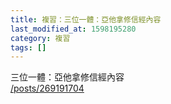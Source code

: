 ```yaml
---
title: 複習：三位一體：亞他拿修信經內容
last_modified_at: 1598195280
category: 複習
tags: []
---
```


<p>三位一體：亞他拿修信經內容<br/>
<a href="/posts/269191704" target="_blank">/posts/269191704</a></p>
<p> </p>
